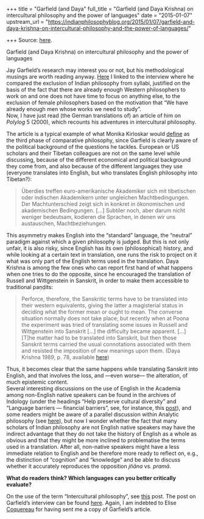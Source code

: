 +++
title = "Garfield (and Daya"
full_title = "Garfield (and Daya Krishna) on intercultural philosophy and the power of languages"
date = "2015-01-07"
upstream_url = "https://indianphilosophyblog.org/2015/01/07/garfield-and-daya-krishna-on-intercultural-philosophy-and-the-power-of-languages/"

+++
Source: [here](https://indianphilosophyblog.org/2015/01/07/garfield-and-daya-krishna-on-intercultural-philosophy-and-the-power-of-languages/).

Garfield (and Daya Krishna) on intercultural philosophy and the power of languages

Jay Garfield’s research may interest you or not, but his methodological
musings are worth reading anyway.
[Here](http://elisafreschi.blogspot.co.at/2013/06/why-should-philosophers-study-indian.html)
I linked to the interview where he compared the exclusion of Indian
philosophy from syllabi, justified on the basis of the fact that there
are already enough Western philosophers to work on and one does not have
time to focus on anything else, to the exclusion of female philosophers
based on the motivation that “We have already enough men whose works we
need to study”.  
Now, I have just read (the German translations of) an article of him on
*Polylog* 5 (2000), which recounts his adventures in intercultural
philosophy.

The article is a typical example of what Monika Kirloskar would
[define](http://elisafreschi.com/2014/12/05/confluence-a-new-journal-on-comparative-philosophy/ "Confluence: A new journal on comparative philosophy")
as the third phase of comparative philosophy, since Garfield is clearly
aware of the political background of the questions he tackles. European
or US scholars and their Tibetan colleagues are not on the same level
while discussing, because of the different economical and political
background they come from, and also because of the different languages
they use (everyone translates into English, but who translates English
philosophy into Tibetan?):

> Überdies treffen euro-amerikanische Akademiker sich mit tibetischen
> oder indischen Akademikern unter ungleichen Machtbedingungen. Der
> Machtunterschied zeigt sich in konkret in ökonomischen und
> akademischen Bedingungen. \[…\] Subtiler noch, aber darum nicht
> weniger bedeutsam, kodieren die Sprachen, in denen wir uns
> austauschen, Machtbeziehungen.

This asymmetry makes English into the “standard” language, the “neutral”
paradigm against which a given philosophy is judged. But this is not
only unfair, it is also risky, since English has its own (philosophical)
history, and while looking at a certain text in translation, one runs
the risk to project on it what was only part of the English terms used
in the translation. Daya Krishna is among the few ones who can report
first hand of what happens when one tries to do the opposite, since he
encouraged the translation of Russell and Wittgenstein in Sanskrit, in
order to make them accessible to traditional paṇḍits:

> Perforce, therefore, the Sanskritic terms have to be translated into
> their western equivalents, giving the latter a magisterial status in
> deciding what the former mean or ought to mean. The converse situation
> normally does not take place; but recently when at Poona the
> experiment was tried of translating some issues in Russell and
> Wittgenstein into Sanskrit \[…\] the difficulty became apparent. \[…\]
> \[T\]he matter had to be translated into Sanskrit, but then those
> Sanskrit terms carried the usual connotations associated with them and
> resisted the imposition of new meanings upon them. (Daya Krishna 1989,
> p. 78, available
> [here](https://books.google.at/books?id=4DEkgPzjBQAC&pg=PR4&dq=Larson+Deutsch+1989&hl=it&sa=X&ei=UUatVJTsJMXgOKK-gHA&ved=0CB4Q6AEwAA#v=onepage&q&f=false))

Thus, it becomes clear that the same happens while translating Sanskrit
into English, and that involves the loss, and —even worse— the
alteration, of much epistemic content.  
Several interesting discussions on the use of English in the Academia
among non-English native speakers can be found in the archives of
Indology (under the headings “Help preserve cultural diversity” and
“Language barriers — financial barriers”, see, for instance, this
[post](http://list.indology.info/pipermail/indology_list.indology.info/2009-March/032958.html)),
and some readers might be aware of a parallel discussion within Analytic
philosophy (see
[here](http://yetanotherphilosophersblog.blogspot.co.at/2014/10/is-linguistic-bias-unfair-or-just.html)),
but now I wonder whether the fact that many scholars of Indian
philosophy are not English native speakers may have the indirect
advantage that they do not take the history of English as a whole as
obvious and that they might be more inclined to problematise the terms
used in a translation. After all, non-native speakers might have a less
immediate relation to English and be therefore more ready to reflect on,
e.g., the distinction of “cognition” and “knowledge” and be able to
discuss whether it accurately reproduces the opposition *jñāna* vs.
*pramā*.

**What do readers think? Which languages can you better critically
evaluate?**

On the use of the term “Intercultural philosophy”, see
[this](http://elisafreschi.com/2014/12/05/confluence-a-new-journal-on-comparative-philosophy/ "Confluence: A new journal on comparative philosophy")
post. The post on Garfield’s interview can be found
[here](http://elisafreschi.blogspot.co.at/2013/06/why-should-philosophers-study-indian.html).
Again, I am indebted to Elise
[Coquereau](https://uniwien.academia.edu/EliseCoquereau) for having sent
me a copy of Garfield’s article.
